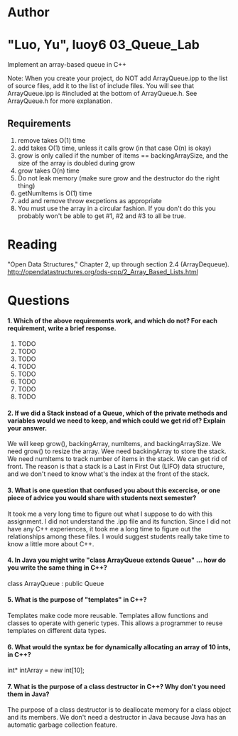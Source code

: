 Author
==========
"Luo, Yu", luoy6
03_Queue_Lab
============

Implement an array-based queue in C++

Note: When you create your project, do NOT add ArrayQueue.ipp to the list of source files, add it to the list of include files. You will see that ArrayQueue.ipp is #included at the bottom of ArrayQueue.h. See ArrayQueue.h for more explanation.

Requirements
------------

1. remove takes O(1) time
2. add takes O(1) time, unless it calls grow (in that case O(n) is okay)
3. grow is only called if the number of items == backingArraySize, and the size of the array is doubled during grow
4. grow takes O(n) time
5. Do not leak memory (make sure grow and the destructor do the right thing)
6. getNumItems is O(1) time
7. add and remove throw excpetions as appropriate
8. You must use the array in a circular fashion. If you don't do this you probably won't be able to get #1, #2 and #3 to all be true.

Reading
=======
"Open Data Structures," Chapter 2, up through section 2.4 (ArrayDequeue). http://opendatastructures.org/ods-cpp/2_Array_Based_Lists.html

Questions
=========

#### 1. Which of the above requirements work, and which do not? For each requirement, write a brief response.

1. TODO
2. TODO
3. TODO
4. TODO
5. TODO
6. TODO
7. TODO
8. TODO

#### 2. If we did a Stack instead of a Queue, which of the private methods and variables would we need to keep, and which could we get rid of? Explain your answer.

We will keep grow(), backingArray, numItems, and backingArraySize. We need grow() to resize the array. Wee need backingArray to store the stack. We need numItems to track number of items in the stack. We can get rid of front. The reason is that a stack is a Last in First Out (LIFO) data structure, and we don't need to know what's the index at the front of the stack. 

#### 3. What is one question that confused you about this excercise, or one piece of advice you would share with students next semester?

It took me a very long time to figure out what I suppose to do with this assignment. I did not understand the .ipp file and its function. Since I did not have any C++ experiences, it took me a long time to figure out the relationships among these files. I would suggest students really take time to know a little more about C++. 

#### 4. In Java you might write "class ArrayQueue extends Queue" ... how do you write the same thing in C++?

class ArrayQueue : public Queue <T>

#### 5. What is the purpose of "templates" in C++?

Templates make code more reusable. Templates allow functions and classes to operate with generic types. This allows a programmer to reuse templates on different data types. 

#### 6. What would the syntax be for dynamically allocating an array of 10 ints, in C++?


int* intArray = new int[10];

#### 7. What is the purpose of a class destructor in C++? Why don't you need them in Java?

The purpose of a class destructor is to deallocate memory for a class object and its members. We don't need a destructor in Java because Java has an automatic garbage collection feature. 